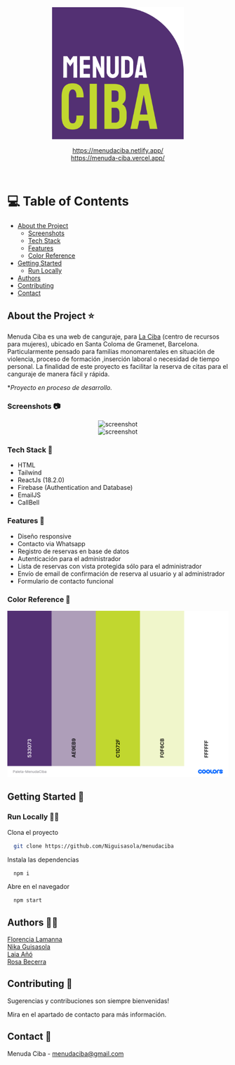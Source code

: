 <div align="center">

  <img src="./src/assets/img/menudaCiba.png" alt="logo" width="300" height="auto" />
  
  
 https://menudaciba.netlify.app/
 <br>
 https://menuda-ciba.vercel.app/
  
  
  </div>

<br />

<!-- Table of Contents -->
# 💻 Table of Contents

- [About the Project](#about-the-project-⭐)
  * [Screenshots](#screenshots-📷)
  * [Tech Stack](#tech-stack-👾)
  * [Features](#features-🎯)
  * [Color Reference](#color-reference-🎨)
- [Getting Started](#getting-started-🧰)
  * [Run Locally](#run-locally-🏃‍♀️)
- [Authors](#authors-🙋‍♀️​)
- [Contributing](#contributing-👋 )
- [Contact](#contact-🤝)

  

<!-- About the Project -->
## About the Project ⭐ 
Menuda Ciba es una web de canguraje, para [La Ciba](https://laciba.gramenet.cat/es/) (centro de recursos para mujeres), ubicado en Santa Coloma de Gramenet, Barcelona.
Particularmente pensado para familias monomarentales en situación de violencia, proceso de formación ,inserción laboral o necesidad de tiempo personal.
La finalidad de este proyecto es facilitar la reserva de citas para el canguraje de manera fácil y rápida.

**Proyecto en proceso de desarrollo.*


<!-- Screenshots -->
### Screenshots 📷 

<div align="center"> 
  <img src="./src/Assets/Img/figmaOrdenador.png" alt="screenshot" />
  <br>
  <img src="./src/Assets/Img/figmaMovil.png" width="200" alt="screenshot" />
</div>


<!-- TechStack -->
### Tech Stack 👾 

- HTML
- Tailwind
- ReactJs (18.2.0)
- Firebase (Authentication and Database)
- EmailJS
- CallBell 

<!-- Features -->
### Features  🎯

- Diseño responsive
- Contacto via Whatsapp
- Registro de reservas en base de datos
- Autenticación para el administrador
- Lista de reservas con vista protegida sólo para el administrador
- Envío de email de confirmación de reserva al usuario y al administrador
- Formulario de contacto funcional


<!-- Color Reference -->
### Color Reference 🎨 


<img src="./src/Assets/Img/readme/Paleta-MenudaCiba.png" alt="Paleta de colores" />


<!-- Getting Started -->
## 	Getting Started 🧰 

<!-- Run Locally -->
### Run Locally 🏃‍♀️ 

Clona el proyecto

```bash
  git clone https://github.com/Niguisasola/menudaciba
```
Instala las dependencias

```bash
  npm i
```

Abre en el navegador

```bash
  npm start
```

## Authors 🙋‍♀️​

 [Florencia Lamanna](https://github.com/mflamanna)
 <br>
 [Nika Guisasola](https://github.com/Niguisasola)
 <br>
 [Laia Añó](https://github.com/laiaafernandez18)
 <br>
 [Rosa Becerra](https://github.com/RosaaBecerra)

<!-- Contributing -->
## Contributing 👋 

Sugerencias y contribuciones son siempre bienvenidas!

Mira en el apartado de contacto para más información.


<!-- Contact -->
## Contact 🤝 

Menuda Ciba - menudaciba@gmail.com
